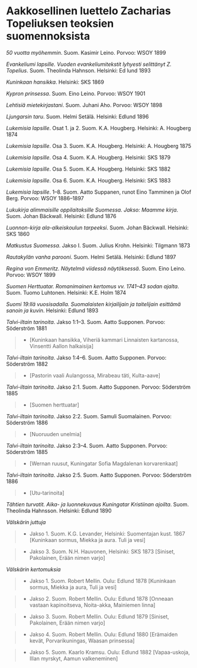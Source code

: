 # Aakkosellinen luettelo Zacharias Topeliuksen teoksien suomennoksista

*50 vuotta myöhemmin*. Suom. Kasimir Leino. Porvoo: WSOY 1899<br/>

*Evankeliumi lapsille. Vuoden evankeliumitekstit lyhyesti selittänyt Z. Topelius*. Suom. Theolinda Hahnson. Helsinki: Ed lund 1893<br/>

*Kuninkaan hansikka*. Helsinki: SKS 1869<br/>

*Kypron prinsessa*. Suom. Eino Leino. Porvoo: WSOY 1901<br/>

*Lehtisiä mietekirjastani*. Suom. Juhani Aho. Porvoo: WSOY 1898<br/>

*Ljungarsin taru*. Suom. Helmi Setälä. Helsinki: Edlund 1896<br/>

*Lukemisia lapsille*. Osat 1. ja 2. Suom. K.A. Hougberg. Helsinki: A. Hougberg 1874<br/>

*Lukemisia lapsille*. Osa 3. Suom. K.A. Hougberg. Helsinki: A. Hougberg 1875<br/>

*Lukemisia lapsille*. Osa 4. Suom. K.A. Hougberg. Helsinki: SKS 1879<br/>

*Lukemisia lapsille*. Osa 5. Suom. K.A. Hougberg. Helsinki: SKS 1882<br/>

*Lukemisia lapsille*. Osa 6. Suom. K.A. Hougberg. Helsinki: SKS 1883<br/>

*Lukemisia lapsille*. 1–8. Suom. Aatto Suppanen, runot Eino Tamminen ja Olof Berg. Porvoo: WSOY 1886–1897<br/>

*Lukukirja alimmaisille oppilaitoksille Suomessa. Jakso: Maamme kirja*. Suom. Johan Bäckwall. Helsinki: Edlund 1876<br/>

*Luonnon-kirja ala-alkeiskoulun tarpeeksi*. Suom. Johan Bäckwall. Helsinki: SKS 1860<br/>

*Matkustus Suomessa*. Jakso I. Suom. Julius Krohn. Helsinki: Tilgmann 1873<br/>

*Rautakylän vanha parooni*. Suom. Helmi Setälä. Helsinki: Edlund 1897<br/>

*Regina von Emmeritz. Näytelmä viidessä näytöksessä*. Suom. Eino Leino. Porvoo: WSOY 1899<br/>

*Suomen Herttuatar. Romanimainen kertomus vv. 1741–43 sodan ajalta*. Suom. Tuomo Luhtonen. Helsinki: K.E. Holm 1874<br/>

*Suomi 19:llä vuosisadalla. Suomalaisten kirjailijain ja taitelijain esittämä sanoin ja kuvin*. Helsinki: Edlund 1893<br/>

*Talvi-iltain tarinoita*. Jakso 1:1–3. Suom. Aatto Supponen. Porvoo: Söderström 1881<br/>

> - [Kuninkaan hansikka, Viheriä kammari Linnaisten kartanossa, Vinsentti Aallon halkaisija]<br/>

*Talvi-iltain tarinoita*. Jakso 1:4–6. Suom. Aatto Supponen. Porvoo: Söderström 1882<br/>

> - [Pastorin vaali Aulangossa, Mirabeau täti, Kulta-aave]<br/>

*Talvi-iltain tarinoita*. Jakso 2:1. Suom. Aatto Supponen. Porvoo: Söderström 1885<br/>

> - [Suomen herttuatar]<br/>

*Talvi-iltain tarinoita*. Jakso 2:2. Suom. Samuli Suomalainen. Porvoo: Söderström 1886<br/>

> - [Nuoruuden unelmia]<br/>

*Talvi-iltain tarinoita*. Jakso 2:3–4. Suom. Aatto Supponen. Porvoo: Söderström 1885<br/>

> - [Wernan ruusut, Kuningatar Sofia Magdalenan korvarenkaat]<br/>

*Talvi-iltain tarinoita*. Jakso 2:5. Suom. Aatto Supponen. Porvoo: Söderström 1886<br/>

> - [Utu-tarinoita]<br/>

*Tähtien turvatit. Aika- ja luonnekuvaus Kuningatar Kristiinan ajoilta*. Suom. Theolinda Hahnsson. Helsinki: Edlund 1890<br/>

*Välskärin juttuja*<br/>

> - Jakso 1. Suom. K.G. Levander, Helsinki: Suomentajan kust. 1867 [Kuninkaan sormus, Miekka ja aura. Tuli ja vesi]<br/>

> - Jakso 3. Suom. N.H. Hauvonen, Helsinki: SKS 1873 [Siniset, Pakolainen, Erään nimen varjo]<br/>

*Välskärin kertomuksia*<br/>

> - Jakso 1. Suom. Robert Mellin. Oulu: Edlund 1878 [Kuninkaan sormus, Miekka ja aura, Tuli ja vesi] <br/>

> - Jakso 2. Suom. Robert Mellin. Oulu: Edlund 1878 [Onneaan vastaan kapinoitseva, Noita-akka, Mainiemen linna]<br/>

> - Jakso 3. Suom. Robert Mellin. Oulu: Edlund 1879 [Siniset, Pakolainen, Erään nimen varjo]<br/>

> - Jakso 4. Suom. Robert Mellin. Oulu: Edlund 1880 [Erämaiden kevät, Porvarikuningas, Waasan prinsessa]<br/>

> - Jakso 5. Suom. Kaarlo Kramsu. Oulu: Edlund 1882 [Vapaa-uskoja, Illan myrskyt, Aamun valkeneminen]<br/>